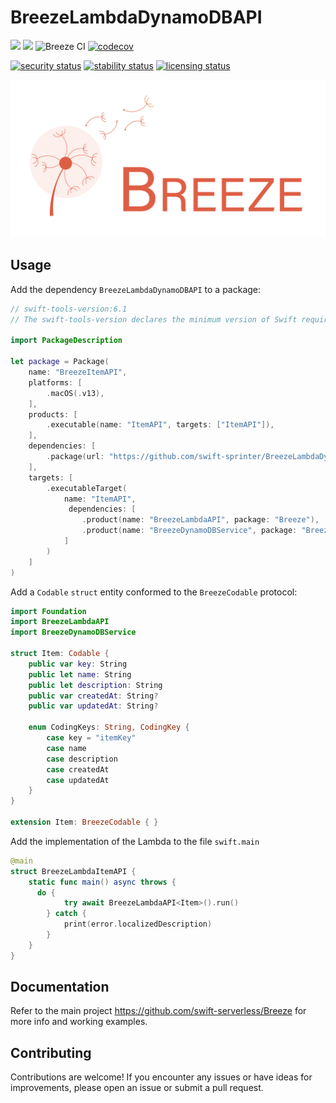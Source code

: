 # BreezeLambdaDynamoDBAPI
[![](https://img.shields.io/endpoint?url=https%3A%2F%2Fswiftpackageindex.com%2Fapi%2Fpackages%2Fswift-serverless%2FBreezeLambdaDynamoDBAPI%2Fbadge%3Ftype%3Dswift-versions)](https://swiftpackageindex.com/swift-serverless/BreezeLambdaDynamoDBAPI) [![](https://img.shields.io/endpoint?url=https%3A%2F%2Fswiftpackageindex.com%2Fapi%2Fpackages%2Fswift-serverless%2FBreezeLambdaDynamoDBAPI%2Fbadge%3Ftype%3Dplatforms)](https://swiftpackageindex.com/swift-serverless/BreezeLambdaDynamoDBAPI) ![Breeze CI](https://github.com/swift-serverless/BreezeLambdaDynamoDBAPI/actions/workflows/swift-test.yml/badge.svg) [![codecov](https://codecov.io/gh/swift-serverless/BreezeLambdaDynamoDBAPI/branch/main/graph/badge.svg?token=PJR7YGBSQ0)](https://codecov.io/gh/swift-serverless/BreezeLambdaDynamoDBAPI)

[![security status](https://www.meterian.io/badge/gh/swift-serverless/BreezeLambdaDynamoDBAPI/security?branch=main)](https://www.meterian.io/report/gh/swift-serverless/BreezeLambdaDynamoDBAPI)
[![stability status](https://www.meterian.io/badge/gh/swift-serverless/BreezeLambdaDynamoDBAPI/stability?branch=main)](https://www.meterian.io/report/gh/swift-serverless/BreezeLambdaDynamoDBAPI)
[![licensing status](https://www.meterian.io/badge/gh/swift-serverless/BreezeLambdaDynamoDBAPI/licensing?branch=main)](https://www.meterian.io/report/gh/swift-serverless/BreezeLambdaDynamoDBAPI)

![Breeze](logo.png)

## Usage

Add the dependency `BreezeLambdaDynamoDBAPI` to a package:

```swift
// swift-tools-version:6.1
// The swift-tools-version declares the minimum version of Swift required to build this package.

import PackageDescription

let package = Package(
    name: "BreezeItemAPI",
    platforms: [
        .macOS(.v13),
    ],
    products: [
        .executable(name: "ItemAPI", targets: ["ItemAPI"]),
    ],
    dependencies: [
        .package(url: "https://github.com/swift-sprinter/BreezeLambdaDynamoDBAPI.git", from: "0.4.0")
    ],
    targets: [
        .executableTarget(
            name: "ItemAPI",
             dependencies: [
                .product(name: "BreezeLambdaAPI", package: "Breeze"),
                .product(name: "BreezeDynamoDBService", package: "Breeze"),
            ]
        )
    ]
)
```

Add a `Codable` `struct` entity conformed to the `BreezeCodable` protocol:

```swift
import Foundation
import BreezeLambdaAPI
import BreezeDynamoDBService

struct Item: Codable {
    public var key: String
    public let name: String
    public let description: String
    public var createdAt: String?
    public var updatedAt: String?
    
    enum CodingKeys: String, CodingKey {
        case key = "itemKey"
        case name
        case description
        case createdAt
        case updatedAt
    }
}

extension Item: BreezeCodable { }
```

Add the implementation of the Lambda to the file `swift.main`

```swift
@main
struct BreezeLambdaItemAPI {
    static func main() async throws {
      do {
            try await BreezeLambdaAPI<Item>().run()
        } catch {
            print(error.localizedDescription)
        }
    }
}
```

## Documentation

Refer to the main project https://github.com/swift-serverless/Breeze for more info and working examples.

## Contributing

Contributions are welcome! If you encounter any issues or have ideas for improvements, please open an issue or submit a pull request.



